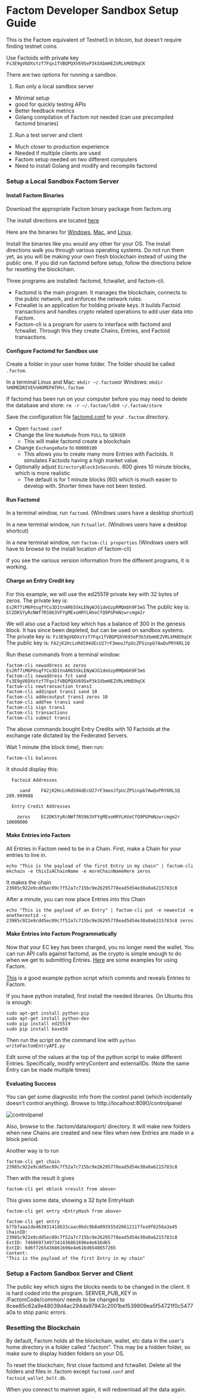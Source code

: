 Factom Developer Sandbox Setup Guide
==========

This is the Factom equivalent of Testnet3 in bitcoin, but doesn't require finding testnet coins.

Use Factoids with private key `Fs3E9gV6DXsYzf7Fqx1fVBQPQXV695eP3k5XbmHEZVRLkMdD9qCK`


There are two options for running a sandbox.

1. Run only a local sandbox server
  * Minimal setup
  * good for quickly testing APIs
  * Better feedback metrics
  * Golang compilation of Factom not needed (can use precompiled factomd binaries)


2. Run a test server and client
  * Much closer to production experience
  * Needed if multiple clients are used
  * Factom setup needed on two different computers
  * Need to install Golang and modify and recompile factomd


### Setup a Local Sandbox Factom Server

#### Install Factom Binaries

Download the appropriate Factom binary package from factom.org

The install directions are located [here](http://factom.org/howto)

Here are the binaries for [Windows](http://factom.org/downloads/factom.msi), [Mac](http://factom.org/downloads/factom.mpkg.zip), and [Linux](http://factom.org/downloads/factom.deb).

Install the binaries like you would any other for your OS. The install directions walk you through various operating systems.  Do not run them yet, as you will be making your own fresh blockchain instead of using the public one. If you did run factomd before setup, follow the directions below for resetting the blockchain.

Three programs are installed: factomd, fctwallet, and factom-cli.

* Factomd is the main program.  It manages the blockchain, connects to the public network, and enforces the network rules.
* Fctwallet is an application for holding private keys. It builds Factoid transactions and handles crypto related operations to add user data into Factom.
* Factom-cli is a program for users to interface with factomd and fctwallet. Through this they create Chains, Entries, and Factoid transactions.

#### Configure Factomd for Sandbox use

Create a folder in your user home folder. The folder should be called `.factom`.

In a terminal Linux and Mac: `mkdir ~/.factom`or Windows: `mkdir %HOMEDRIVE%%HOMEPATH%\.factom`

If factomd has been run on your computer before you may need to delete the database and store: `` rm -r ~/.factom/ldb9 ~/.factom/store ``

Save the configuration file [factomd.conf](https://raw.githubusercontent.com/FactomProject/FactomCode/master/factomd/factomd.conf) to your `.factom` directory.

* Open `factomd.conf`
* Change the line `NodeMode` from `FULL` to `SERVER`
  * This will make factomd create a blockchain
* Change `ExchangeRate` to `00000100`
  * This allows you to create many more Entries with Factoids.  It simulates Factoids having a high market value.
* Optionally adjust `DirectoryBlockInSeconds`.  600 gives 10 minute blocks, which is more realistic
  * The default is for 1 minute blocks (60) which is much easier to develop with.  Shorter times have not been tested.

#### Run Factomd

In a terminal window, run `factomd`. (Windows users have a desktop shortcut)

In a new terminal window, run `fctwallet`. (Windows users have a desktop shortcut)

In a new terminal window, run `factom-cli properties` (Windows users will have to browse to the install location of factom-cli)

If you see the various version information from the different programs, it is working.


#### Charge an Entry Credit key

For this example, we will use the ed25519 private key with 32 bytes of zeros.
The private key is: `Es2Rf7iM6PdsqfYCo3D1tnAR65SkLENyWJG1deUzpRMQmbh9F3eG`
The public key is: `EC2DKSYyRcNWf7RS963VFYgMExoHRYLHVeCfQ9PGPmNzwrcmgm2r`

We will also use a Factoid key which has a balance of 300 in the genesis block. It has since been depleted, but can be used on sandbox systems.
The private key is: `Fs3E9gV6DXsYzf7Fqx1fVBQPQXV695eP3k5XbmHEZVRLkMdD9qCK`
The public key is: `FA2jK2HcLnRdS94dEcU27rF3meoJfpUcZPSinpb7AwQvPRY6RL1Q`

Run these commands from a terminal window:
```
factom-cli newaddress ec zeros Es2Rf7iM6PdsqfYCo3D1tnAR65SkLENyWJG1deUzpRMQmbh9F3eG
factom-cli newaddress fct sand Fs3E9gV6DXsYzf7Fqx1fVBQPQXV695eP3k5XbmHEZVRLkMdD9qCK
factom-cli newtransaction trans1
factom-cli addinput trans1 sand 10
factom-cli addecoutput trans1 zeros 10
factom-cli addfee trans1 sand
factom-cli sign trans1
factom-cli transactions
factom-cli submit trans1
```
The above commands bought Entry Credits with 10 Factoids at the exchange rate dictated by the Federated Servers.

Wait 1 minute (the block time), then run:
```
factom-cli balances
```
It should display this:
```
  Factoid Addresses

     sand    FA2jK2HcLnRdS94dEcU27rF3meoJfpUcZPSinpb7AwQvPRY6RL1Q           289.999988

  Entry Credit Addresses

    zeros    EC2DKSYyRcNWf7RS963VFYgMExoHRYLHVeCfQ9PGPmNzwrcmgm2r       10000000
```

#### Make Entries into Factom

All Entries in Factom need to be in a Chain. First, make a Chain for your entries to live in.

```
echo "This is the payload of the first Entry in my chain" | factom-cli mkchain -e thisIsAChainName -e moreChainNameHere zeros
```
It makes the chain `23985c922e9cdd5ec09c7f52a7c715bc9e26295778ead5d54e30a0a6215783c8`

After a minute, you can now place Entries into this Chain
```
echo "This is the payload of an Entry" | factom-cli put -e newextid -e anotherextid -c 23985c922e9cdd5ec09c7f52a7c715bc9e26295778ead5d54e30a0a6215783c8 zeros
```

#### Make Entries into Factom Programmatically

Now that your EC key has been charged, you no longer need the wallet.  You can run API calls against factomd, as the crypto is simple enough to do when we get to submitting Entries.
[Here](https://github.com/FactomProject/Testing/tree/master/examples/) are some examples for using Factom.

[This](https://github.com/FactomProject/Testing/blob/master/examples/python/writeFactomEntryAPI.py) is a good example python script which commits and reveals Entries to Factom. 

If you have python installed, first install the needed libraries.  On Ubuntu this is enough:
```
sudo apt-get install python-pip
sudo apt-get install python-dev
sudo pip install ed25519
sudo pip install base58
```
Then run the script on the command line with `python writeFactomEntryAPI.py`

Edit some of the values at the top of the python script to make different Entries. Specifically, modify entryContent and externalIDs.  (Note the same Entry can be made multiple times)


#### Evaluating Success

You can get some diagnostic info from the control panel (which incidentally doesn't control anything). Browse to http://localhost:8090/controlpanel

![controlpanel](/images/controlpanel.png)


Also, browse to the .factom/data/export/ directory. It will make new folders when new Chains are created and new files when new Entries are made in a block period.


Another way is to run
```
factom-cli get chain 23985c922e9cdd5ec09c7f52a7c715bc9e26295778ead5d54e30a0a6215783c8
```
Then with the result it gives
```
factom-cli get eblock <result from above>
```
This gives some data, showing a 32 byte EntryHash
```
factom-cli get entry <EntryHash from above>

factom-cli get entry b77b7aaa1de46303141d633caac0bdc9b8a093555d2061211ffea9f6256a3e45
ChainID: 23985c922e9cdd5ec09c7f52a7c715bc9e26295778ead5d54e30a0a6215783c8
ExtID: 74686973497341436861696e4e616d65
ExtID: 6d6f7265436861696e4e616d6548657265
Content:
"This is the payload of the first Entry in my chain"
```


### Setup a Factom Sandbox Server and Client

The public key which signs the blocks needs to be changed in the client.  It is hard coded into the program. SERVER_PUB_KEY in /FactomCode/common/ needs to be changed to 8cee85c62a9e48039d4ac294da97943c2001be1539809ea5f54721f0c5477a0a to stop panic errors.


### Resetting the Blockchain

By default, Factom holds all the blockchain, wallet, etc data in the user's home directory in a folder called ".factom". This may be a hidden folder, so make sure to display hidden folders on your OS.

To reset the blockchain, first close factomd and fctwallet.  Delete all the folders and files in .factom except `factomd.conf` and `factoid_wallet_bolt.db`.

When you connect to mainnet again, it will redownload all the data again.
